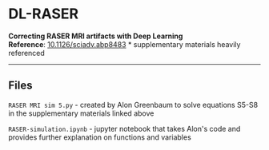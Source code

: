 # DL-RASER
**Correcting RASER MRI artifacts with Deep Learning** \
**Reference**: [10.1126/sciadv.abp8483](https://www.science.org/doi/10.1126/sciadv.abp8483) * supplementary materials heavily referenced

<hr>  

## Files
`RASER MRI sim 5.py` - created by Alon Greenbaum to solve equations S5-S8 in the supplementary materials linked above

`RASER-simulation.ipynb` - jupyter notebook that takes Alon's code and provides further explanation on functions and variables


